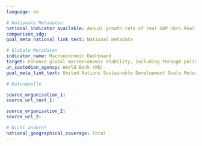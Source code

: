 ```yaml
---
language: en

# Nationale Metadaten
national_indicator_available: Annual growth rate of real GDP <br> Real GDP per capita <br> Government fiscal balance <br> Debt level of the total public budget <br> Consumption by private households <br> Available income of private households <br> Gross fixed capital formation <br> Trade balance <br> Persons employed <br> Hours worked by persons employed <br> Hours worked by employees <br> Labour productivity per hour worked by persons employed <br> Labour productivity per hour worked by employee
comparison_sdg:
goal_meta_national_link_text: National metadata

# Globale Metadaten
indicator_name: Macroeconomic Dashboard
target: Enhance global macroeconomic stability, including through policy coordination and policy coherence
un_custodian_agency: World Bank (WB)
goal_meta_link_text: United Nations Sustainable Development Goals Metadata

# Datenquelle

source_organisation_1:
source_url_text_1:

source_organisation_2:
source_url_2:

# Nicht ändern!
national_geographical_coverage: Total
---
```

